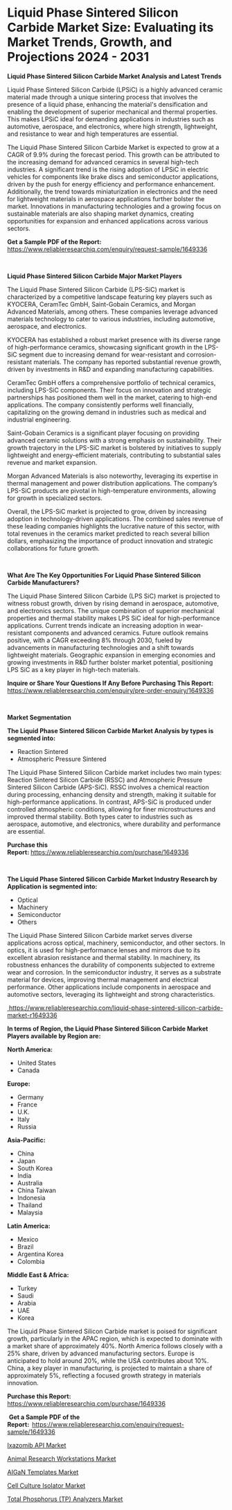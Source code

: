 <p><h1>Liquid Phase Sintered Silicon Carbide Market Size: Evaluating its Market Trends, Growth, and Projections 2024 - 2031</h1></p><p><strong>Liquid Phase Sintered Silicon Carbide Market Analysis and Latest Trends</strong></p>
<p><p>Liquid Phase Sintered Silicon Carbide (LPSiC) is a highly advanced ceramic material made through a unique sintering process that involves the presence of a liquid phase, enhancing the material's densification and enabling the development of superior mechanical and thermal properties. This makes LPSiC ideal for demanding applications in industries such as automotive, aerospace, and electronics, where high strength, lightweight, and resistance to wear and high temperatures are essential.</p><p>The Liquid Phase Sintered Silicon Carbide Market is expected to grow at a CAGR of 9.9% during the forecast period. This growth can be attributed to the increasing demand for advanced ceramics in several high-tech industries. A significant trend is the rising adoption of LPSiC in electric vehicles for components like brake discs and semiconductor applications, driven by the push for energy efficiency and performance enhancement. Additionally, the trend towards miniaturization in electronics and the need for lightweight materials in aerospace applications further bolster the market. Innovations in manufacturing technologies and a growing focus on sustainable materials are also shaping market dynamics, creating opportunities for expansion and enhanced applications across various sectors.</p></p>
<p><strong>Get a Sample PDF of the Report:&nbsp;</strong> <a href="https://www.reliableresearchiq.com/enquiry/request-sample/1649336?utm_campaign=1521&utm_medium=2&utm_source=Github&utm_content=ia&utm_term=15102024&utm_id=liquid-phase-sintered-silicon-carbide">https://www.reliableresearchiq.com/enquiry/request-sample/1649336</a></p>
<p>&nbsp;</p>
<p><strong>Liquid Phase Sintered Silicon Carbide Major Market Players</strong></p>
<p><p>The Liquid Phase Sintered Silicon Carbide (LPS-SiC) market is characterized by a competitive landscape featuring key players such as KYOCERA, CeramTec GmbH, Saint-Gobain Ceramics, and Morgan Advanced Materials, among others. These companies leverage advanced materials technology to cater to various industries, including automotive, aerospace, and electronics.</p><p>KYOCERA has established a robust market presence with its diverse range of high-performance ceramics, showcasing significant growth in the LPS-SiC segment due to increasing demand for wear-resistant and corrosion-resistant materials. The company has reported substantial revenue growth, driven by investments in R&D and expanding manufacturing capabilities.</p><p>CeramTec GmbH offers a comprehensive portfolio of technical ceramics, including LPS-SiC components. Their focus on innovation and strategic partnerships has positioned them well in the market, catering to high-end applications. The company consistently performs well financially, capitalizing on the growing demand in industries such as medical and industrial engineering.</p><p>Saint-Gobain Ceramics is a significant player focusing on providing advanced ceramic solutions with a strong emphasis on sustainability. Their growth trajectory in the LPS-SiC market is bolstered by initiatives to supply lightweight and energy-efficient materials, contributing to substantial sales revenue and market expansion.</p><p>Morgan Advanced Materials is also noteworthy, leveraging its expertise in thermal management and power distribution applications. The company’s LPS-SiC products are pivotal in high-temperature environments, allowing for growth in specialized sectors.</p><p>Overall, the LPS-SiC market is projected to grow, driven by increasing adoption in technology-driven applications. The combined sales revenue of these leading companies highlights the lucrative nature of this sector, with total revenues in the ceramics market predicted to reach several billion dollars, emphasizing the importance of product innovation and strategic collaborations for future growth.</p></p>
<p>&nbsp;</p>
<p><strong>What Are The Key Opportunities For Liquid Phase Sintered Silicon Carbide Manufacturers?</strong></p>
<p><p>The Liquid Phase Sintered Silicon Carbide (LPS SiC) market is projected to witness robust growth, driven by rising demand in aerospace, automotive, and electronics sectors. The unique combination of superior mechanical properties and thermal stability makes LPS SiC ideal for high-performance applications. Current trends indicate an increasing adoption in wear-resistant components and advanced ceramics. Future outlook remains positive, with a CAGR exceeding 8% through 2030, fueled by advancements in manufacturing technologies and a shift towards lightweight materials. Geographic expansion in emerging economies and growing investments in R&D further bolster market potential, positioning LPS SiC as a key player in high-tech materials.</p></p>
<p><strong>Inquire or Share Your Questions If Any Before Purchasing This Report:</strong> <a href="https://www.reliableresearchiq.com/enquiry/pre-order-enquiry/1649336?utm_campaign=1521&utm_medium=2&utm_source=Github&utm_content=ia&utm_term=15102024&utm_id=liquid-phase-sintered-silicon-carbide">https://www.reliableresearchiq.com/enquiry/pre-order-enquiry/1649336</a></p>
<p>&nbsp;</p>
<p><strong>Market Segmentation</strong></p>
<p><strong>The Liquid Phase Sintered Silicon Carbide Market Analysis by types is segmented into:</strong></p>
<p><ul><li>Reaction Sintered</li><li>Atmospheric Pressure Sintered</li></ul></p>
<p><p>The Liquid Phase Sintered Silicon Carbide market includes two main types: Reaction Sintered Silicon Carbide (RSSC) and Atmospheric Pressure Sintered Silicon Carbide (APS-SiC). RSSC involves a chemical reaction during processing, enhancing density and strength, making it suitable for high-performance applications. In contrast, APS-SiC is produced under controlled atmospheric conditions, allowing for finer microstructures and improved thermal stability. Both types cater to industries such as aerospace, automotive, and electronics, where durability and performance are essential.</p></p>
<p><strong>Purchase this Report:&nbsp;</strong><a href="https://www.reliableresearchiq.com/purchase/1649336?utm_campaign=1521&utm_medium=2&utm_source=Github&utm_content=ia&utm_term=15102024&utm_id=liquid-phase-sintered-silicon-carbide">https://www.reliableresearchiq.com/purchase/1649336</a></p>
<p>&nbsp;</p>
<p><strong>The Liquid Phase Sintered Silicon Carbide Market Industry Research by Application is segmented into:</strong></p>
<p><ul><li>Optical</li><li>Machinery</li><li>Semiconductor</li><li>Others</li></ul></p>
<p><p>The Liquid Phase Sintered Silicon Carbide market serves diverse applications across optical, machinery, semiconductor, and other sectors. In optics, it is used for high-performance lenses and mirrors due to its excellent abrasion resistance and thermal stability. In machinery, its robustness enhances the durability of components subjected to extreme wear and corrosion. In the semiconductor industry, it serves as a substrate material for devices, improving thermal management and electrical performance. Other applications include components in aerospace and automotive sectors, leveraging its lightweight and strong characteristics.</p></p>
<p><a href="https://www.reliableresearchiq.com/liquid-phase-sintered-silicon-carbide-market-r1649336?utm_campaign=1521&utm_medium=2&utm_source=Github&utm_content=ia&utm_term=15102024&utm_id=liquid-phase-sintered-silicon-carbide">&nbsp;https://www.reliableresearchiq.com/liquid-phase-sintered-silicon-carbide-market-r1649336</a></p>
<p><strong>In terms of Region, the Liquid Phase Sintered Silicon Carbide Market Players available by Region are:</strong></p>
<p>
    <p> <strong> North America: </strong>
        <ul>
            <li>United States</li>
            <li>Canada</li>
        </ul>
        </p> 
    <p> <strong> Europe: </strong>
        <ul>
            <li>Germany</li>
            <li>France</li>
            <li>U.K.</li>
            <li>Italy</li>
            <li>Russia</li>
        </ul>
        </p> 
    <p> <strong> Asia-Pacific: </strong>
        <ul>
            <li>China</li>
            <li>Japan</li>
            <li>South Korea</li>
            <li>India</li>
            <li>Australia</li>
            <li>China Taiwan</li>
            <li>Indonesia</li>
            <li>Thailand</li>
            <li>Malaysia</li>
        </ul>
        </p> 
    <p> <strong> Latin America: </strong>
        <ul>
            <li>Mexico</li>
            <li>Brazil</li>
            <li>Argentina Korea</li>
            <li>Colombia</li>
        </ul>
        </p> 
    <p> <strong> Middle East & Africa: </strong>
        <ul>
            <li>Turkey</li>
            <li>Saudi</li>
            <li>Arabia</li>
            <li>UAE</li>
            <li>Korea</li>
        </ul>
    </p>
    </p>
<p><p>The Liquid Phase Sintered Silicon Carbide market is poised for significant growth, particularly in the APAC region, which is expected to dominate with a market share of approximately 40%. North America follows closely with a 25% share, driven by advanced manufacturing sectors. Europe is anticipated to hold around 20%, while the USA contributes about 10%. China, a key player in manufacturing, is projected to maintain a share of approximately 5%, reflecting a focused growth strategy in materials innovation.</p></p>
<p><strong>Purchase this Report: </strong><a href="https://www.reliableresearchiq.com/purchase/1649336?utm_campaign=1521&utm_medium=2&utm_source=Github&utm_content=ia&utm_term=15102024&utm_id=liquid-phase-sintered-silicon-carbide">https://www.reliableresearchiq.com/purchase/1649336</a></p>
<p>&nbsp;<strong>Get a Sample PDF of the Report:&nbsp;&nbsp;</strong><a href="https://www.reliableresearchiq.com/enquiry/request-sample/1649336?utm_campaign=1521&utm_medium=2&utm_source=Github&utm_content=ia&utm_term=15102024&utm_id=liquid-phase-sintered-silicon-carbide">https://www.reliableresearchiq.com/enquiry/request-sample/1649336</a></p>
<p><strong></strong></p>
<p><p><a href="https://www.linkedin.com/pulse/strategic-forecast-ixazomib-api-market-growth-trends-size-2024-xfhne?utm_campaign=1521&utm_medium=2&utm_source=Github&utm_content=ia&utm_term=15102024&utm_id=liquid-phase-sintered-silicon-carbide">Ixazomib API Market</a></p><p><a href="https://www.linkedin.com/pulse/global-animal-research-workstations-market-product-types-bjute?utm_campaign=1521&utm_medium=2&utm_source=Github&utm_content=ia&utm_term=15102024&utm_id=liquid-phase-sintered-silicon-carbide">Animal Research Workstations Market</a></p><p><a href="https://www.linkedin.com/pulse/global-perspectives-aigan-templates-market-trends-forecast-swfwe?utm_campaign=1521&utm_medium=2&utm_source=Github&utm_content=ia&utm_term=15102024&utm_id=liquid-phase-sintered-silicon-carbide">AIGaN Templates Market</a></p><p><a href="https://www.linkedin.com/pulse/cell-culture-isolator-market-research-report-exploring-size-alpye?utm_campaign=1521&utm_medium=2&utm_source=Github&utm_content=ia&utm_term=15102024&utm_id=liquid-phase-sintered-silicon-carbide">Cell Culture Isolator Market</a></p><p><a href="https://github.com/FlorianWolf90/Market-Research-Report-List-1/blob/main/total-phosphorus-tp-analyzers-market.md?utm_campaign=1521&utm_medium=2&utm_source=Github&utm_content=ia&utm_term=15102024&utm_id=liquid-phase-sintered-silicon-carbide">Total Phosphorus (TP) Analyzers Market</a></p></p>